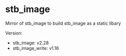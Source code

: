 # stb_image
Mirror of stb_image to build stb_image as a static libary

Version:
- stb_image: v2.28
- stb_image_write: v1.16
